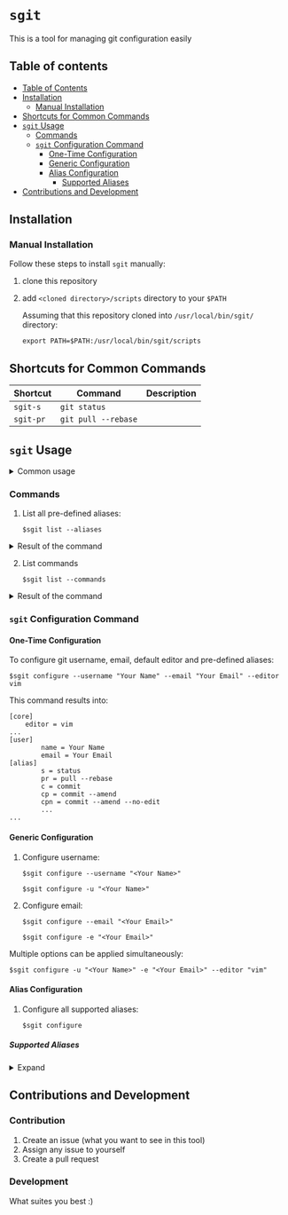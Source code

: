 # `sgit`

This is a tool for managing git configuration easily

## Table of contents
  * [Table of Contents](#table-of-contents)
  * [Installation](#installation)
    * [Manual Installation](#manual-installation)
  * [Shortcuts for Common Commands](#shortcuts-for-common-commands)
  * [`sgit` Usage](#sgit-usage)
    * [Commands](#commands)
    * [`sgit` Configuration Command](#sgit-configuration-command)
      * [One-Time Configuration](#one-time-configuration)
      * [Generic Configuration](#generic-configuration)
      * [Alias Configuration](#alias-configuration)
        * [Supported Aliases](#supported-aliases)
  * [Contributions and Development](#contributions-and-development) 

## Installation

### Manual Installation

Follow these steps to install `sgit` manually:
1. clone this repository
2. add `<cloned directory>/scripts` directory to your `$PATH`

    Assuming that this repository cloned into `/usr/local/bin/sgit/` directory:
    
    `export PATH=$PATH:/usr/local/bin/sgit/scripts`

## Shortcuts for Common Commands

| Shortcut   | Command                    | Description |
| ---------- | -------------------------- | ----------- |
| `sgit-s`   | `git status`               |             |    
| `sgit-pr`  | `git pull --rebase`        |             | 

## `sgit` Usage

<details>
 <summary>Common usage</summary>
<p>

    $sgit [COMMAND] [ARGUMENT VALUE]... [OPTION]...

1. Help

    `$sgit --help`
    
    ```
    Usage: sgit <command> [ARGUMENT VALUE]... [OPTION]...
    
    Global options:
            -h, --help                      print usage
            -v, --verbose                   verbose mode
            -q, --quiet                     only errors are printed
            --silent                        all messages are disabled
    
    Available commands:
            list                            prints lists of different objects(tools, git aliases)
            configure                       configures git aliases, username, email, etc.
            Execute 'sgit <command> --help' for more information about a command
    ```

</p>
</details>

### Commands

1. List all pre-defined aliases:

    `$sgit list --aliases`
    
<details>
 <summary>Result of the command</summary>
<p>

    Aliases...
    ----------
    s=status
    pr=pull --rebase
    c=commit
    cp=commit --amend
    cpn=commit --amend --no-edit
    ch=checkout
    f=fetch
    m=merge
    aa=add --all
    ac=add .
    sr=reset HEAD
    sr1=reset HEAD~1
    sr2=reset HEAD~2
    hr=reset --hard HEAD
    hr1=reset --hard HEAD~1
    hr2=reset --hard HEAD~2
    l=log
    l1=log -1
    l2=log -2
    l3=log -3
    l4=log -4
    l5=log -5

</p>
</details>

2. List commands

    `$sgit list --commands`
    
<details>
 <summary>Result of the command</summary>
<p>

    Commands...
    -----------
    list
    configure
    
    Execute 'sgit <command> --help' for details
    
</p>
</details>


### `sgit` Configuration Command

#### One-Time Configuration

To configure git username, email, default editor and pre-defined aliases:

    $sgit configure --username "Your Name" --email "Your Email" --editor vim
    
This command results into:
    
    [core]
        editor = vim
    ...
    [user]
            name = Your Name
            email = Your Email
    [alias]
            s = status
            pr = pull --rebase
            c = commit
            cp = commit --amend
            cpn = commit --amend --no-edit
            ...
    ...

#### Generic Configuration
1. Configure username:

    `$sgit configure --username "<Your Name>"`
    
    `$sgit configure -u "<Your Name>"`
    
2. Configure email:

    `$sgit configure --email "<Your Email>"`
    
    `$sgit configure -e "<Your Email>"`
    
  Multiple options can be applied simultaneously:

   `$sgit configure -u "<Your Name>" -e "<Your Email>" --editor "vim"`

#### Alias Configuration
1. Configure all supported aliases:

    `$sgit configure`
    

##### Supported Aliases

<details>
 <summary>Expand</summary>
<p>

(More will be added later)

| Alias      | Command                    | Description |
| ---------- | -------------------------- | ----------- |
| `s`        | `status`                   |             |
| `pr`       | `pull --rebase`            |             |
| `c`        | `commit`                   |             |
| `cp`       | `commit --amend`           | Amend previous commit            |
| `cpn`      | `commit --amend --no-edit` | Amend previous commit without editing the commit message |
| `ch`       | `checkout`                 |             |
| `f`        | `fetch`                    |             |
| `m`        | `merge`                    |             |
| `aa`       | `add --all`                | Add all changed files |
| `ac`       | `add .`                    | Add current directory to staged area |
| `sr`       | `reset HEAD`               |             |
| `sr1`      | `reset HEAD~1`             |             |
| `sr2`      | `reset HEAD~2`             |             |
| `hr`       | `reset --hard HEAD`        |             |
| `hr1`      | `reset --hard HEAD~1`      |             |
| `hr2`      | `reset --hard HEAD~2`      |             |
| `l`        | `log`                      |             |
| `l1`       | `log -1`                   |             |
| `l2`       | `log -2`                   |             |
| `l3`       | `log -3`                   |             |
| `l4`       | `log -4`                   |             |
| `l5`       | `log -5`                   |             |

</p>
</details>

## Contributions and Development

### Contribution

1. Create an issue (what you want to see in this tool)
2. Assign any issue to yourself
3. Create a pull request

### Development

What suites you best :)